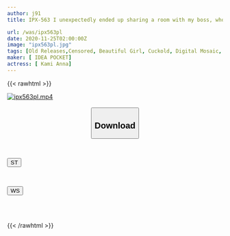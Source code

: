 ```yaml
---
author: j91
title: IPX-563 I unexpectedly ended up sharing a room with my boss, who I hate to death, at a hot spring inn while on a business trip... I was made to cum over and over again by this ugly, unparalleled old man. Kami Anna

url: /was/ipx563pl
date: 2020-11-25T02:00:00Z
image: "ipx563pl.jpg"
tags: [Old Releases,Censored, Beautiful Girl, Cuckold, Digital Mosaic, Hot Spring, Solowork, Sweat]
maker: [ IDEA POCKET]
actress: [ Kami Anna]
---
```



{{< rawhtml >}}

<div class="video" data-videoid="LL4jQBb2j7CRd7p">
    <a href="javascript:;">
        <img src="/was/ipx563pl/ipx563pl.jpg" width="WIDTH" height="HEIGHT" alt="ipx563pl.mp4" loading="lazy">
    </a>
</div>

<script type="text/javascript" src="https://j91.asia/asset/on-demand-st.js"></script>

<br>
  <link rel="stylesheet" href="https://j91.asia/asset/bs5.css">
  
  <center>
  <button class="btn btn-primary" type="button" data-bs-toggle="collapse" data-bs-target=".multi-collapse" aria-expanded="false" aria-controls="multiCollapseExample1 multiCollapseExample2"><h2>Download</h2></button></center>
</p>
<div class="row">
  <div class="col">
    <div class="collapse multi-collapse" id="multiCollapseExample1">
      <div class="card card-body">
	      	      <br>
<div class="buttons">  
<p><a href="https://streamtape.to/v/LL4jQBb2j7CRd7p" target="_blank"><button class="btn-hover color-3"><i class="fa fa-download"></i> ST</button></a></p></div>
    </div>
  </div>
</div>
  <div class="col">
    <div class="collapse multi-collapse" id="multiCollapseExample2">
      <div class="card card-body">
	      <br>
<div class="buttons">
<p><a href="https://wolfstream.tv/7z7x0vbs7l9x" target="_blank"><button class="btn-hover color-8"><i class="fa fa-download"></i> WS</button></a></p></div>
<br><br>
      </div>
    </div>
  </div>
</div>

{{< /rawhtml >}}